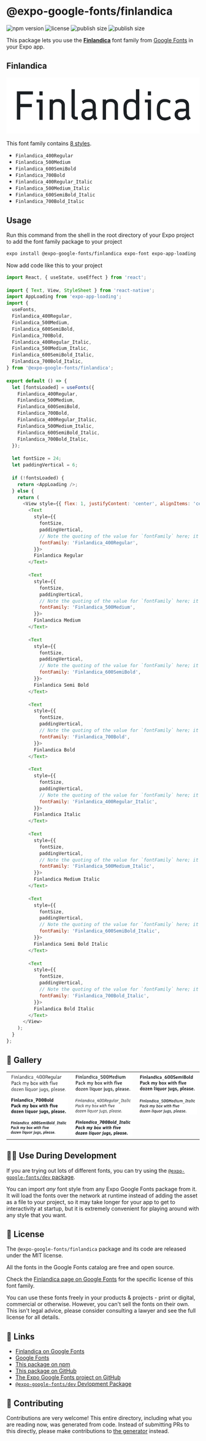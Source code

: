 # @expo-google-fonts/finlandica

![npm version](https://flat.badgen.net/npm/v/@expo-google-fonts/finlandica)
![license](https://flat.badgen.net/github/license/expo/google-fonts)
![publish size](https://flat.badgen.net/packagephobia/install/@expo-google-fonts/finlandica)
![publish size](https://flat.badgen.net/packagephobia/publish/@expo-google-fonts/finlandica)

This package lets you use the [**Finlandica**](https://fonts.google.com/specimen/Finlandica) font family from [Google Fonts](https://fonts.google.com/) in your Expo app.

## Finlandica

![Finlandica](./font-family.png)

This font family contains [8 styles](#-gallery).

- `Finlandica_400Regular`
- `Finlandica_500Medium`
- `Finlandica_600SemiBold`
- `Finlandica_700Bold`
- `Finlandica_400Regular_Italic`
- `Finlandica_500Medium_Italic`
- `Finlandica_600SemiBold_Italic`
- `Finlandica_700Bold_Italic`

## Usage

Run this command from the shell in the root directory of your Expo project to add the font family package to your project
```sh
expo install @expo-google-fonts/finlandica expo-font expo-app-loading
```

Now add code like this to your project
```js
import React, { useState, useEffect } from 'react';

import { Text, View, StyleSheet } from 'react-native';
import AppLoading from 'expo-app-loading';
import {
  useFonts,
  Finlandica_400Regular,
  Finlandica_500Medium,
  Finlandica_600SemiBold,
  Finlandica_700Bold,
  Finlandica_400Regular_Italic,
  Finlandica_500Medium_Italic,
  Finlandica_600SemiBold_Italic,
  Finlandica_700Bold_Italic,
} from '@expo-google-fonts/finlandica';

export default () => {
  let [fontsLoaded] = useFonts({
    Finlandica_400Regular,
    Finlandica_500Medium,
    Finlandica_600SemiBold,
    Finlandica_700Bold,
    Finlandica_400Regular_Italic,
    Finlandica_500Medium_Italic,
    Finlandica_600SemiBold_Italic,
    Finlandica_700Bold_Italic,
  });

  let fontSize = 24;
  let paddingVertical = 6;

  if (!fontsLoaded) {
    return <AppLoading />;
  } else {
    return (
      <View style={{ flex: 1, justifyContent: 'center', alignItems: 'center' }}>
        <Text
          style={{
            fontSize,
            paddingVertical,
            // Note the quoting of the value for `fontFamily` here; it expects a string!
            fontFamily: 'Finlandica_400Regular',
          }}>
          Finlandica Regular
        </Text>

        <Text
          style={{
            fontSize,
            paddingVertical,
            // Note the quoting of the value for `fontFamily` here; it expects a string!
            fontFamily: 'Finlandica_500Medium',
          }}>
          Finlandica Medium
        </Text>

        <Text
          style={{
            fontSize,
            paddingVertical,
            // Note the quoting of the value for `fontFamily` here; it expects a string!
            fontFamily: 'Finlandica_600SemiBold',
          }}>
          Finlandica Semi Bold
        </Text>

        <Text
          style={{
            fontSize,
            paddingVertical,
            // Note the quoting of the value for `fontFamily` here; it expects a string!
            fontFamily: 'Finlandica_700Bold',
          }}>
          Finlandica Bold
        </Text>

        <Text
          style={{
            fontSize,
            paddingVertical,
            // Note the quoting of the value for `fontFamily` here; it expects a string!
            fontFamily: 'Finlandica_400Regular_Italic',
          }}>
          Finlandica Italic
        </Text>

        <Text
          style={{
            fontSize,
            paddingVertical,
            // Note the quoting of the value for `fontFamily` here; it expects a string!
            fontFamily: 'Finlandica_500Medium_Italic',
          }}>
          Finlandica Medium Italic
        </Text>

        <Text
          style={{
            fontSize,
            paddingVertical,
            // Note the quoting of the value for `fontFamily` here; it expects a string!
            fontFamily: 'Finlandica_600SemiBold_Italic',
          }}>
          Finlandica Semi Bold Italic
        </Text>

        <Text
          style={{
            fontSize,
            paddingVertical,
            // Note the quoting of the value for `fontFamily` here; it expects a string!
            fontFamily: 'Finlandica_700Bold_Italic',
          }}>
          Finlandica Bold Italic
        </Text>
      </View>
    );
  }
};

```

## 🔡 Gallery


||||
|-|-|-|
|![Finlandica_400Regular](./Finlandica_400Regular.ttf.png)|![Finlandica_500Medium](./Finlandica_500Medium.ttf.png)|![Finlandica_600SemiBold](./Finlandica_600SemiBold.ttf.png)||
|![Finlandica_700Bold](./Finlandica_700Bold.ttf.png)|![Finlandica_400Regular_Italic](./Finlandica_400Regular_Italic.ttf.png)|![Finlandica_500Medium_Italic](./Finlandica_500Medium_Italic.ttf.png)||
|![Finlandica_600SemiBold_Italic](./Finlandica_600SemiBold_Italic.ttf.png)|![Finlandica_700Bold_Italic](./Finlandica_700Bold_Italic.ttf.png)|||


## 👩‍💻 Use During Development

If you are trying out lots of different fonts, you can try using the [`@expo-google-fonts/dev` package](https://github.com/expo/google-fonts/tree/master/font-packages/dev#readme).

You can import *any* font style from any Expo Google Fonts package from it. It will load the fonts
over the network at runtime instead of adding the asset as a file to your project, so it may take longer
for your app to get to interactivity at startup, but it is extremely convenient
for playing around with any style that you want.

## 📖 License

The `@expo-google-fonts/finlandica` package and its code are released under the MIT license.

All the fonts in the Google Fonts catalog are free and open source.

Check the [Finlandica page on Google Fonts](https://fonts.google.com/specimen/Finlandica) for the specific license of this font family.

You can use these fonts freely in your products & projects - print or digital, commercial or otherwise. However, you can't sell the fonts on their own. This isn't legal advice, please consider consulting a lawyer and see the full license for all details.

## 🔗 Links

- [Finlandica on Google Fonts](https://fonts.google.com/specimen/Finlandica)
- [Google Fonts](https://fonts.google.com/)
- [This package on npm](https://www.npmjs.com/package/@expo-google-fonts/finlandica)
- [This package on GitHub](https://github.com/expo/google-fonts/tree/master/font-packages/finlandica)
- [The Expo Google Fonts project on GitHub](https://github.com/expo/google-fonts)
- [`@expo-google-fonts/dev` Devlopment Package](https://github.com/expo/google-fonts/tree/master/font-packages/dev)

## 🤝 Contributing

Contributions are very welcome! This entire directory, including what you are reading now, was generated from code. Instead of submitting PRs to this directly, please make contributions to [the generator](https://github.com/expo/google-fonts/tree/master/packages/generator) instead.

